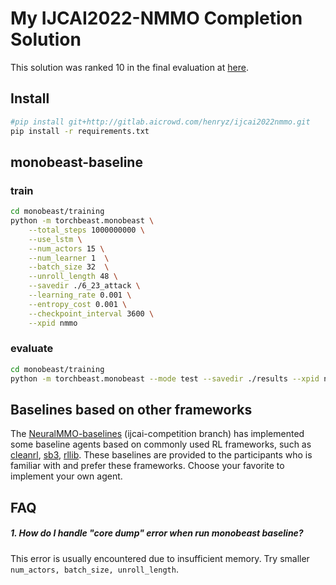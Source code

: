 # My IJCAI2022-NMMO Completion Solution
This solution was ranked 10 in the final evaluation at [here](https://www.aicrowd.com/challenges/ijcai-2022-the-neural-mmo-challenge/leaderboards).

## Install
```bash
#pip install git+http://gitlab.aicrowd.com/henryz/ijcai2022nmmo.git
pip install -r requirements.txt
```


## monobeast-baseline

### train
```bash
cd monobeast/training
python -m torchbeast.monobeast \
    --total_steps 1000000000 \
    --use_lstm \
    --num_actors 15 \
    --num_learner 1  \
    --batch_size 32  \
    --unroll_length 48 \
    --savedir ./6_23_attack \
    --learning_rate 0.001 \
    --entropy_cost 0.001 \
    --checkpoint_interval 3600 \
    --xpid nmmo
```

### evaluate
```bash
cd monobeast/training
python -m torchbeast.monobeast --mode test --savedir ./results --xpid nmmo
```


## Baselines based on other frameworks
The [NeuralMMO-baselines](https://github.com/NeuralMMO/baselines/tree/ijcai-competition) (ijcai-competition branch) has implemented some baseline agents based on commonly used RL frameworks, such as [cleanrl](https://github.com/vwxyzjn/cleanrl), [sb3](https://github.com/DLR-RM/stable-baselines3), [rllib](https://github.com/ray-project/ray/tree/master/rllib). These baselines are provided to the participants who is familiar with and prefer these frameworks. Choose your favorite to implement your own agent.


## FAQ

##### 1. How do I handle "core dump" error when run monobeast baseline?
This error is usually encountered due to insufficient memory. Try smaller `num_actors, batch_size, unroll_length`.
